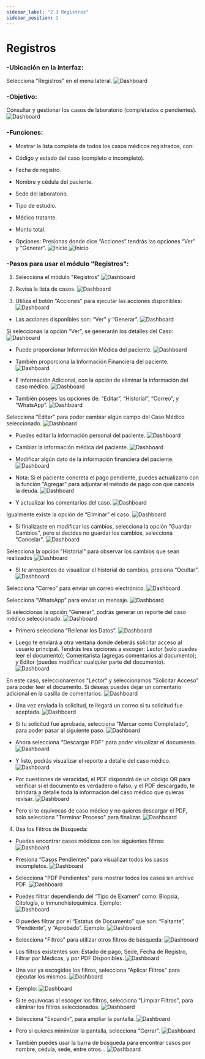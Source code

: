 ```yaml
---
sidebar_label: "2.3 Registros"
sidebar_position: 2
---
```


# Registros

### -Ubicación en la interfaz:
Selecciona "Registros" en el menú lateral.
![Dashboard](/img/img_solhub/exp.recep.2.2.registros/1.webp)

### -Objetivo:
Consultar y gestionar los casos de laboratorio (completados o pendientes).
![Dashboard](/img/img_solhub/exp.recep.2.2.registros/0.webp)

### -Funciones: 

- Mostrar la lista completa de todos los casos médicos registrados, con:

 - Código y estado del caso (completo o incompleto).
 - Fecha de registro.
 - Nombre y cédula del paciente.
 - Sede del laboratorio.
 - Tipo de estudio.
 - Médico tratante.
 - Monto total.

- Opciones: Presionas donde dice “Acciones” tendrás las opciones “Ver” y “Generar”. 
![Inicio](/img/img_solhub/exp.pro.1.2.1.casos/5.0.webp)
![Inicio](/img/img_solhub/exp.pro.1.2.1.casos/5.1.webp)

### -Pasos para usar el módulo "Registros":
 
1. Selecciona el módulo "Registros"
![Dashboard](/img/img_solhub/exp.recep.2.2.registros/1.webp)


2. Revisa la lista de casos.
![Dashboard](/img/img_solhub/exp.recep.2.2.registros/2.webp)


3. Utiliza el botón “Acciones” para ejecutar las acciones disponibles:
![Dashboard](/img/img_solhub/exp.recep.2.2.registros/3.webp)

- Las acciones disponibles son: “Ver” y “Generar”. 
![Dashboard](/img/img_solhub/exp.recep.2.2.registros/4.webp)

Si seleccionas la opción “Ver”, se generarán los detalles del Caso:
![Dashboard](/img/img_solhub/exp.recep.2.2.registros/5.webp)

- Puede proporcionar Información Médica del paciente.
![Dashboard](/img/img_solhub/exp.recep.2.2.registros/6.webp)

- También proporciona la Información Financiera del paciente.
![Dashboard](/img/img_solhub/exp.recep.2.2.registros/7.webp)

- E Información Adicional, con la opción de eliminar la información del caso médico.
![Dashboard](/img/img_solhub/exp.recep.2.2.registros/8.webp)

- También posees las opciones de: “Editar”, “Historial”, “Correo”, y “WhatsApp”.
![Dashboard](/img/img_solhub/exp.recep.2.2.registros/9.webp)

Selecciona “Editar” para poder cambiar algún campo del Caso Médico seleccionado.
![Dashboard](/img/img_solhub/exp.recep.2.2.registros/10.webp)

- Puedes editar la información personal del paciente.
![Dashboard](/img/img_solhub/exp.recep.2.2.registros/11.webp)

- Cambiar la información médica del paciente.
![Dashboard](/img/img_solhub/exp.recep.2.2.registros/12.webp)

- Modificar algún dato de la información financiera del paciente. 
![Dashboard](/img/img_solhub/exp.recep.2.2.registros/13.webp)

- Nota: Si el paciente concreta el pago pendiente, puedes actualizarlo con la función "Agregar" para adjuntar el método de pago con que cancela la deuda.
![Dashboard](/img/img_solhub/exp.recep.2.2.registros/14.webp)

- Y actualizar los comentarios del caso. 
![Dashboard](/img/img_solhub/exp.recep.2.2.registros/15.webp)

Igualmente existe la opción de “Eliminar” el caso.
![Dashboard](/img/img_solhub/exp.recep.2.2.registros/16.webp)

- Si finalizaste en modificar los cambios, selecciona la opción "Guardar Cambios", pero si decides no guardar los cambios, selecciona "Cancelar".
![Dashboard](/img/img_solhub/exp.recep.2.2.registros/17.webp)

Selecciona la opción "Historial" para observar los cambios que sean realizados
![Dashboard](/img/img_solhub/exp.recep.2.2.registros/18.webp)

- Si te arrepientes de visualizar el historial de cambios, presiona “Ocultar”. 
![Dashboard](/img/img_solhub/exp.recep.2.2.registros/19.webp)

Selecciona “Correo” para enviar un correo electrónico.
![Dashboard](/img/img_solhub/exp.recep.2.2.registros/20.webp)

Selecciona “WhatsApp” para enviar un mensaje.
![Dashboard](/img/img_solhub/exp.recep.2.2.registros/21.webp)

Si seleccionas la opción “Generar”, podrás generar un reporte del caso médico seleccionado. 
![Dashboard](/img/img_solhub/exp.recep.2.2.registros/22.webp)

- Primero selecciona “Rellenar los Datos”.
![Dashboard](/img/img_solhub/exp.recep.2.2.registros/22.1.webp)

- Luego te enviará a otra ventana donde deberás solicitar acceso al usuario principal. Tendrás tres opciones a escoger: Lector (solo puedes leer el documento); Comentarista (agregas comentarios al documento); y Editor (puedes modificar cualquier parte del documento).
![Dashboard](/img/img_solhub/exp.recep.2.2.registros/23.webp)

En este caso, seleccionaremos "Lector" y seleccionamos "Solicitar Acceso" para poder leer el documento. Si deseas puedes dejar un comentario adicional en la casilla de comentarios.
![Dashboard](/img/img_solhub/exp.recep.2.2.registros/24.webp)

- Una vez enviada la solicitud, te llegará un correo si tu solicitud fue aceptada.
![Dashboard](/img/img_solhub/exp.recep.2.2.registros/25.webp)

- Si tu solicitud fue aprobada, selecciona "Marcar como Completado", para poder pasar al siguiente paso.
![Dashboard](/img/img_solhub/exp.recep.2.2.registros/26.webp)

- Ahora selecciona "Descargar PDF" para poder visualizar el documento. 
![Dashboard](/img/img_solhub/exp.recep.2.2.registros/27.webp)

- Y listo, podrás visualizar el reporte a detalle del caso médico.
![Dashboard](/img/img_solhub/exp.recep.2.2.registros/28.webp)

- Por cuestiones de veracidad, el PDF dispondrá de un código QR para verificar si el documento es verdadero o falso; y el PDF descargado, te brindará a detalle toda la información del caso médico que quieras revisar.
![Dashboard](/img/img_solhub/exp.recep.2.2.registros/29.webp)

- Pero si te equivocas de caso médico y no quieres descargar el PDF, solo selecciona "Terminar Proceso" para finalizar.
![Dashboard](/img/img_solhub/exp.recep.2.2.registros/30.webp) 

4. Usa los Filtros de Búsqueda:

- Puedes encontrar casos médicos con los siguientes filtros:
![Dashboard](/img/img_solhub/exp.recep.2.2.registros/31.webp)

- Presiona “Casos Pendientes” para visualizar todos los casos incompletos.
![Dashboard](/img/img_solhub/exp.recep.2.2.registros/32.webp)

- Selecciona "PDF Pendientes" para mostrar todos los casos sin archivo PDF.
![Dashboard](/img/img_solhub/exp.recep.2.2.registros/33.webp)

- Puedes filtrar dependiendo del “Tipo de Examen” como: Biopsia, Citología, o Inmunohistoquímica. Ejemplo:  
![Dashboard](/img/img_solhub/exp.recep.2.2.registros/34.webp)

- O puedes filtrar por el “Estatus de Documento” que son: “Faltante”, “Pendiente”, y “Aprobado”. Ejemplo: 
![Dashboard](/img/img_solhub/exp.recep.2.2.registros/35.webp)

- Selecciona "Filtros" para utilizar otros filtros de búsqueda:
![Dashboard](/img/img_solhub/exp.recep.2.2.registros/36.webp)

- Los filtros existentes son: Estado de pago, Sede, Fecha de Registro, Filtrar por Médicos, y por PDF Disponibles.
![Dashboard](/img/img_solhub/exp.recep.2.2.registros/37.webp)

- Una vez ya escogidos los filtros, selecciona "Aplicar Filtros" para ejecutar los mismos.
![Dashboard](/img/img_solhub/exp.recep.2.2.registros/38.webp)

- Ejemplo:
![Dashboard](/img/img_solhub/exp.recep.2.2.registros/39.webp)

- Si te equivocas al escoger los filtros, selecciona "Limpiar Filtros", para eliminar los filtros seleccionados.
![Dashboard](/img/img_solhub/exp.recep.2.2.registros/40.webp)

- Selecciona "Expandir", para ampliar la pantalla.
![Dashboard](/img/img_solhub/exp.recep.2.2.registros/41.webp)

- Pero si quieres minimizar la pantalla, selecciona "Cerrar".
![Dashboard](/img/img_solhub/exp.recep.2.2.registros/42.webp)

- También puedes usar la barra de búsqueda para encontrar casos por nombre, cédula, sede, entre otros…
![Dashboard](/img/img_solhub/exp.recep.2.2.registros/43.webp)
